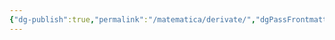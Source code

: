 ```yaml
---
{"dg-publish":true,"permalink":"/matematica/derivate/","dgPassFrontmatter":true,"noteIcon":"","created":"2024-12-31T14:06:29.019+01:00","updated":"2024-12-31T14:27:35.562+01:00"}
---
```


